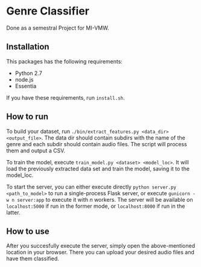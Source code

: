 # Genre Classifier

Done as a semestral Project for MI-VMW.

## Installation
This packages has the following requirements:
 * Python 2.7
 * node.js
 * Essentia

If you have these requirements, run `install.sh`.

## How to run
To build your dataset, run `./bin/extract_features.py <data_dir> <output_file>`.
The data dir should contain subdirs with the name of the genre and each
subdir should contain audio files.
The script will process them and output a CSV.

To train the model, execute `train_model.py <dataset> <model_loc>`. It will
load the previously extracted data set and train the model,
saving it to the model_loc.

To start the server, you can either execute directly `python server.py <path_to_model>`
to run a single-process Flask server, or execute `gunicorn -w n server:app`
to execute it with *n* workers. The server will be available on `localhost:5000`
if run in the former mode, or `localhost:8000` if run in the latter.

## How to use

After you succesfully execute the server, simply open the above-mentioned
location in your browser. There you can upload your desired audio files
and have them classified.